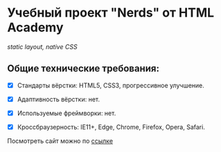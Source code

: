 # **Учебный проект "Nerds" от HTML Academy**

*static layout, native CSS*


## Общие технические требования:

- [X] Стандарты вёрстки: HTML5, CSS3, прогрессивное улучшение.    

- [X] Адаптивность вёрстки: нет.    

- [X] Используемые фреймворки: нет.    

- [X] Кроссбраузерность: IE11+, Edge, Chrome, Firefox, Opera, Safari.    

Посмотреть сайт можно по [ссылке](https://ustasya.github.io/Nerds/ "Проект Nerds")
